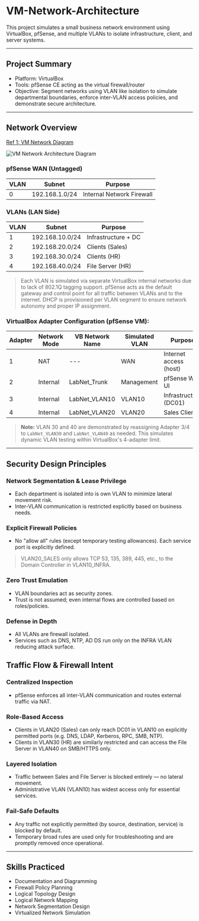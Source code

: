 # VM-Network-Architecture

This project simulates a small business network environment using VirtualBox, pfSense, and multiple VLANs to isolate infrastructure, client, and server systems.

---

## Project Summary
 - Platform: VirtualBox
 - Tools: pfSense CE acting as the virtual firewall/router
 - Objective: Segment networks using VLAN like isolation to simulate departmental boundaries, enforce inter-VLAN access policies, and demonstrate secure architecture.

---

## Network Overview

<a href="https://github.com/mstarLabs/VM-Network-Architecture/blob/main/VM%20Network%20Architecture%20Diagram.png">Ref 1: VM Network Diagram</a>

![VM Network Architecture Diagram](https://github.com/user-attachments/assets/c076820d-1fa0-4b73-bdb5-e2ce99c49035)

### pfSense WAN (Untagged)
| VLAN | Subnet           | Purpose             |
|------|------------------|---------------------|
| 0    | 192.168.1.0/24   | Internal Network Firewall |

### VLANs (LAN Side)
| VLAN | Subnet           | Purpose             |
|------|------------------|---------------------|
| 1    | 192.168.10.0/24  | Infrastructure + DC |
| 2    | 192.168.20.0/24  | Clients (Sales)       |
| 3    | 192.168.30.0/24  | Clients (HR) |
| 4    | 192.168.40.0/24  | File Server (HR) |

> Each VLAN is simulated via separate VirtualBox internal networks due to lack of 802.1Q tagging support.
> pfSense acts as the default gateway and control point for all traffic between VLANs and to the internet.
> DHCP is provisioned per VLAN segment to ensure network autonomy and proper IP assignment.

### VirtualBox Adapter Configuration (pfSense VM):
| Adapter | Network Mode  | VB Network Name  | Simulated VLAN | Purpose |
|------|------------------|---------------------|-------------|---------|
| 1    | NAT  | --- | WAN | Internet access (host)
| 2    | Internal  | LabNet_Trunk  | Management | pfSense Web UI |
| 3    | Internal  | LabNet_VLAN10 | VLAN10 | Infrastructure (DC01) |
| 4    | Internal  | LabNet_VLAN20 | VLAN20 | Sales Client |

> **Note:** VLAN 30 and 40 are demonstrated by reassigning Adapter 3/4 to `LabNet_VLAN30` and `LabNet_VLAN40` as needed. This simulates dynamic VLAN testing within VirtualBox's 4-adapter limit.

---

## Security Design Principles

### Network Segmentation & Lease Privilege
 - Each department is isolated into is own VLAN to minimize lateral movement risk.
 - Inter-VLAN communication is restricted explicitly based on business needs.
### Explicit Firewall Policies
 - No "allow all" rules (except temporary testing allowances). Each service port is explicitly defined.
> VLAN20_SALES only allows TCP 53, 135, 389, 445, etc., to the Domain Controller in VLAN10_INFRA.
### Zero Trust Emulation
 - VLAN boundaries act as security zones.
 - Trust is not assumed; even internal flows are controlled based on roles/policies.
### Defense in Depth
 - All VLANs are firewall isolated.
 - Services such as DNS, NTP, AD DS run only on the INFRA VLAN reducing attack surface.

## Traffic Flow & Firewall Intent

### Centralized Inspection
 - pfSense enforces all inter-VLAN communication and routes external traffic via NAT.
### Role-Based Access  
  - Clients in VLAN20 (Sales) can only reach DC01 in VLAN10 on explicitly permitted ports (e.g. DNS, LDAP, Kerberos, RPC, SMB, NTP).  
  - Clients in VLAN30 (HR) are similarly restricted and can access the File Server in VLAN40 on SMB/HTTPS only.
### Layered Isolation  
  - Traffic between Sales and File Server is blocked entirely — no lateral movement.  
  - Administrative VLAN (VLAN10) has widest access only for essential services.
### Fail-Safe Defaults  
  - Any traffic not explicitly permitted (by source, destination, service) is blocked by default.  
  - Temporary broad rules are used only for troubleshooting and are promptly removed once operational.

---

##  Skills Practiced

- Documentation and Diagramming
- Firewall Policy Planning
- Logical Topology Design
- Logical Network Mapping
- Network Segmentation Design
- Virtualized Network Simulation
